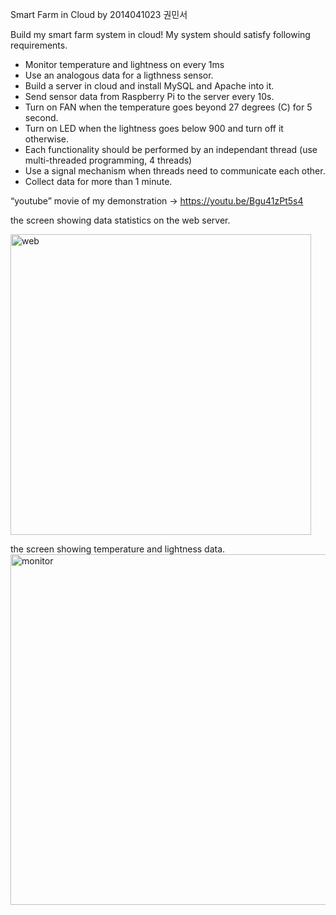 Smart Farm in Cloud by 2014041023 권민서

Build my smart farm system in cloud! My system should satisfy following requirements.

- Monitor temperature and lightness on every 1ms
- Use an analogous data for a ligthness sensor. 
- Build a server in cloud and install MySQL and Apache into it. 
- Send sensor data from Raspberry Pi to the server every 10s. 
- Turn on FAN when the temperature goes beyond 27 degrees (C) for 5 second. 
- Turn on LED when the lightness goes below 900 and turn off it otherwise. 
- Each functionality should be performed by an independant thread (use multi-threaded programming, 4 threads) 
- Use a signal mechanism when threads need to communicate each other. 
- Collect data for more than 1 minute. 

“youtube” movie of my demonstration -> https://youtu.be/Bgu41zPt5s4

the screen showing data statistics on the web server.

<img width="481" alt="web" src="https://user-images.githubusercontent.com/22023699/40271695-cc017faa-5bdb-11e8-84b7-dad5f89b043c.png">

the screen showing temperature and lightness data.
<img width="561" alt="monitor" src="https://user-images.githubusercontent.com/22023699/40271700-d81dbe2a-5bdb-11e8-9c02-6a414315a531.png">
